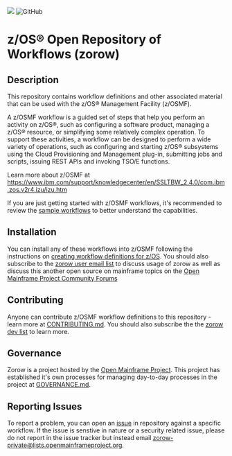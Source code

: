 ![](https://github.com/openmainframeproject/artwork/blob/master/projects/zorow/zorow-color.svg)
![GitHub](https://img.shields.io/github/license/openmainframeproject/zorow)

# z/OS® Open Repository of Workflows (zorow)

## Description
This repository contains workflow definitions and other associated material that can be used with the z/OS® Management Facility (z/OSMF).

A z/OSMF workflow is a guided set of steps that help you perform an activity on z/OS®, such as configuring a software product, managing a z/OS® resource, or simplifying some relatively complex operation. To support these activities, a workflow can be designed to perform a wide variety of operations, such as configuring and starting z/OS® subsystems using the Cloud Provisioning and Management plug-in, submitting jobs and scripts, issuing REST APIs and invoking TSO/E functions.

Learn more about z/OSMF at https://www.ibm.com/support/knowledgecenter/en/SSLTBW_2.4.0/com.ibm.zos.v2r4.izu/izu.htm

If you are just getting started with z/OSMF workflows, it's recommended to review the [sample workflows](zOSMF-Samples/README.md) to better understand the capabilities.

## Installation
You can install any of these workflows into z/OSMF following the instructions on [creating workflow definitions for z/OS](https://www.ibm.com/support/knowledgecenter/en/SSLTBW_2.4.0/com.ibm.zos.v2r4.izua700/izuprog_WorkflowsXML_Intro.htm). You should also subscribe to the [zorow user email list](https://lists.openmainframeproject.org/g/zorow-user) to discuss usage of zorow as well as discuss this another open source on mainframe topics on the [Open Mainframe Project Community Forums](https://community.openmainframeproject.org/)

## Contributing
Anyone can contribute z/OSMF workflow definitions to this repository - learn more at [CONTRIBUTING.md](CONTRIBUTING.md). You should also subscribe the the [zorow dev list](https://lists.openmainframeproject.org/g/zorow-dev) to learn more.

## Governance
Zorow is a project hosted by the [Open Mainframe Project](https://openmainframeproject.org). This project has established it's own processes for managing day-to-day processes in the project at [GOVERNANCE.md](GOVERNANCE.md).

## Reporting Issues
To report a problem, you can open an [issue](https://github.com/openmainframeproject/zorow/issues) in repository against a specific workflow. If the issue is senstive in nature or a security related issue, please do not report in the issue tracker but instead email zorow-private@lists.openmainframeproject.org.
